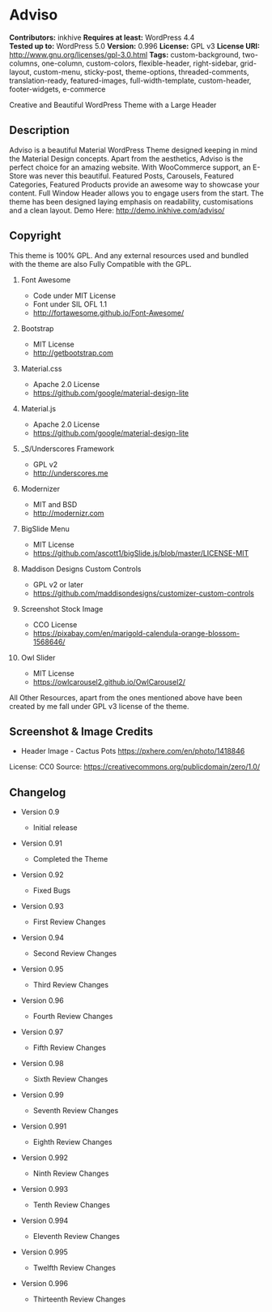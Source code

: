# Adviso

**Contributors:** inkhive
**Requires at least:** WordPress 4.4  
**Tested up to:** WordPress 5.0
**Version:** 0.996
**License:** GPL v3
**License URI:** http://www.gnu.org/licenses/gpl-3.0.html
**Tags:** custom-background, two-columns, one-column, custom-colors, flexible-header, right-sidebar, grid-layout, custom-menu, sticky-post, theme-options, threaded-comments, translation-ready, featured-images, full-width-template, custom-header, footer-widgets, e-commerce

Creative and Beautiful WordPress Theme with a Large Header

## Description

Adviso is a beautiful Material WordPress Theme designed keeping in mind the Material Design concepts. Apart from the aesthetics, Adviso is the perfect choice for an amazing website. With WooCommerce support, an E-Store was never this beautiful. Featured Posts, Carousels, Featured Categories, Featured Products provide an awesome way to showcase your content. Full Window Header allows you to engage users from the start. The theme has been designed laying emphasis on readability, customisations and a clean layout.
Demo Here: http://demo.inkhive.com/adviso/


## Copyright


This theme is 100% GPL. And any external resources used and bundled with the theme are also Fully Compatible with the GPL.

1. Font Awesome
	- Code under MIT License
	- Font under SIL OFL 1.1
	- http://fortawesome.github.io/Font-Awesome/
	
2. Bootstrap
	- MIT License
	- http://getbootstrap.com
	
3. Material.css
	- Apache 2.0 License
	- https://github.com/google/material-design-lite
	
4. Material.js
	- Apache 2.0 License
	- https://github.com/google/material-design-lite

5. _S/Underscores Framework
	- GPL v2
	- http://underscores.me

6. Modernizer 			
	- MIT and BSD
	- http://modernizr.com
	
7. BigSlide Menu
    - MIT License
    - https://github.com/ascott1/bigSlide.js/blob/master/LICENSE-MIT	
	
8. Maddison Designs Custom Controls
	- GPL v2 or later
	- https://github.com/maddisondesigns/customizer-custom-controls
	
9. Screenshot Stock Image
	- CCO License
	- https://pixabay.com/en/marigold-calendula-orange-blossom-1568646/
	
10. Owl Slider
	- MIT License
	- https://owlcarousel2.github.io/OwlCarousel2/
     
	
All Other Resources, apart from the ones mentioned above have been created by me fall under GPL v3 license of the theme.	

## Screenshot & Image Credits

* Header Image - Cactus Pots
https://pxhere.com/en/photo/1418846

License: CC0
Source: https://creativecommons.org/publicdomain/zero/1.0/	

## Changelog

- Version 0.9
  * Initial release
  
- Version 0.91
  * Completed the Theme
  
- Version 0.92
  * Fixed Bugs
  
- Version 0.93
  * First Review Changes
  
- Version 0.94
  * Second Review Changes
  
- Version 0.95
  * Third Review Changes
  
- Version 0.96
  * Fourth Review Changes
  
- Version 0.97
  * Fifth Review Changes
  
- Version 0.98
  * Sixth Review Changes
  
- Version 0.99
  * Seventh Review Changes
  
- Version 0.991
  * Eighth Review Changes
  
- Version 0.992
  * Ninth Review Changes
  
- Version 0.993 
  * Tenth Review Changes
  
- Version 0.994
  * Eleventh Review Changes
  
- Version 0.995
  * Twelfth Review Changes
  
- Version 0.996
  * Thirteenth Review Changes